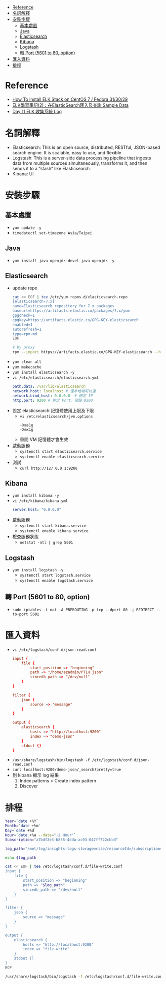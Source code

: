 - [Reference](#reference)
- [名詞解釋](#名詞解釋)
- [安裝步驟](#安裝步驟)
    - [基本處置](#基本處置)
    - [Java](#java)
    - [Elasticsearch](#elasticsearch)
    - [Kibana](#kibana)
    - [Logstash](#logstash)
    - [轉 Port (5601 to 80, option)](#轉-port-5601-to-80-option)
- [匯入資料](#匯入資料)
- [排程](#排程)

# Reference
- [How To Install ELK Stack on CentOS 7 / Fedora 31/30/29](https://computingforgeeks.com/how-to-install-elk-stack-on-centos-fedora/)
- [ELK學習筆記(2)：在ElasticSearch匯入及查詢 Sample Data](https://atceiling.blogspot.com/2018/05/linux3elasticsearch-sample-data.html)
- [Day 11 ELK 收集系統 Log](https://ithelp.ithome.com.tw/articles/10200989)

# 名詞解釋
- Elasticsearch: This is an open source, distributed, RESTful, JSON-based search engine. It is scalable, easy to use, and flexible
- Logstash: This is a server‑side data processing pipeline that ingests data from multiple sources simultaneously, transforms it, and then sends it to a “stash” like Elasticsearch.
- Kibana: UI

# 安裝步驟
## 基本處置
- `yum update -y`
- `timedatectl set-timezone Asia/Taipei`

## Java
- `yum install java-openjdk-devel java-openjdk -y`

## Elasticsearch
- update repo
    ```bash
    cat << EOF | tee /etc/yum.repos.d/elasticsearch.repo
    [elasticsearch-7.x]
    name=Elasticsearch repository for 7.x packages
    baseurl=https://artifacts.elastic.co/packages/7.x/yum
    gpgcheck=1
    gpgkey=https://artifacts.elastic.co/GPG-KEY-elasticsearch
    enabled=1
    autorefresh=1
    type=rpm-md
    EOF

    # by proxy
    rpm --import https://artifacts.elastic.co/GPG-KEY-elasticsearch --httpproxy 10.248.15.8 --httpport 80
    ```
- `yum clean all`
- `yum makecache`
- `yum install elasticsearch -y`
- `vi /etc/elasticsearch/elasticsearch.yml`
    ```yml
    path.data: /var/lib/elasticsearch
    network.host: localhost # 僅本地端可以連
    network.bind_host: 0.0.0.0  # 綁定 IP
    http.port: 9200 # 綁定 Port，預設 9200
    ```
- 設定 elasticsearch 記憶體使用上限及下限
    - `vi /etc/elasticsearch/jvm.options`
        ```
        -Xms1g
        -Xmx1g
        ```
    - 重開 VM 記憶體才會生效
- 啟動服務
    - `systemctl start elasticsearch.service`
    - `systemctl enable elasticsearch.service`
- 測試
    - `curl http://127.0.0.1:9200`

## Kibana
- `yum install kibana -y`
- `vi /etc/kibana/kibana.yml`
    ```yml
    server.host: "0.0.0.0"
    ```
- 啟動服務
    - `systemctl start kibana.service`
    - `systemctl enable kibana.service`
- 檢查服務狀態
    - `netstat -ntl | grep 5601`

## Logstash
- `yum install logstash -y`
    - `systemctl start logstash.service`
    - `systemctl enable logstash.service`

## 轉 Port (5601 to 80, option)
- `sudo iptables -t nat -A PREROUTING -p tcp --dport 80 -j REDIRECT --to-port 5601`

# 匯入資料
- `vi /etc/logstash/conf.d/json-read.conf`
    ```conf
    input {
        file {
            start_position => "beginning"
            path => "/home/azadmin/PT1H.json"
            sincedb_path => "/dev/null"
        }
    }

    filter {
        json {
            source => "message"
        }
    }

    output {
        elasticsearch {
            hosts => "http://localhost:9200"
            index => "demo-json"
        }
        stdout {}
    }
    ```
- `/usr/share/logstash/bin/logstash -f /etc/logstash/conf.d/json-read.conf`
- `curl localhost:9200/demo-json/_search?pretty=true`
- 到 kibana 顯示 log 結果
    1. Index patterns > Create index pattern
    2. Discover

# 排程
```bash
Year=`date +%Y`
Month=`date +%m`
Day=`date +%d`
Hour=`date +%a --date="-2 Hour"`
Subscription="a7bdf2e3-b855-4dda-ac93-047ff722cbbd"

log_path="/mnt/log/insights-logs-storagewrite/resourceId=/subscriptions/$Subscription/resourceGroups/Global/providers/Microsoft.Storage/storageAccounts/auobigdatagwadls/blobServices/default/y=$Year/m=$Month/d=$Day/h=$Hour/m=00/PT1H.json"

echo $log_path

cat << EOF | tee /etc/logstash/conf.d/file-write.conf
input {
    file {
        start_position => "beginning"
        path => "$log_path"
        sincedb_path => "/dev/null"
    }
}

filter {
    json {
        source => "message"
    }
}

output {
    elasticsearch {
        hosts => "http://localhost:9200"
        index => "file-write"
    }
    stdout {}
}
EOF

/usr/share/logstash/bin/logstash -f /etc/logstash/conf.d/file-write.conf
```